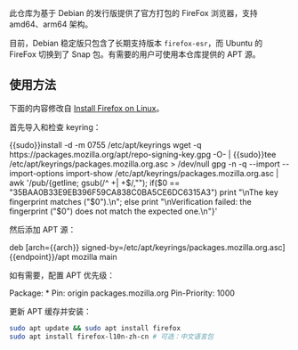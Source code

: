 此仓库为基于 Debian 的发行版提供了官方打包的 FireFox 浏览器，支持 amd64、arm64 架构。

目前，Debian 稳定版只包含了长期支持版本 `firefox-esr`，而 Ubuntu 的 FireFox 切换到了 Snap 包。有需要的用户可使用本仓库提供的 APT 源。

## 使用方法

下面的内容修改自 [Install Firefox on Linux](https://support.mozilla.org/en-US/kb/install-firefox-linux#w_install-firefox-deb-package-for-debian-based-distributions)。

首先导入和检查 keyring：

<tmpl z-lang="bash">
{{sudo}}install -d -m 0755 /etc/apt/keyrings
wget -q https://packages.mozilla.org/apt/repo-signing-key.gpg -O- | {{sudo}}tee /etc/apt/keyrings/packages.mozilla.org.asc > /dev/null
gpg -n -q --import --import-options import-show /etc/apt/keyrings/packages.mozilla.org.asc | awk '/pub/{getline; gsub(/^ +| +$/,""); if($0 == "35BAA0B33E9EB396F59CA838C0BA5CE6DC6315A3") print "\nThe key fingerprint matches ("$0").\n"; else print "\nVerification failed: the fingerprint ("$0") does not match the expected one.\n"}'
</tmpl>

然后添加 APT 源：

<tmpl z-input="arch" z-path="/etc/apt/sources.list.d/mozilla.list">
deb [arch={{arch}} signed-by=/etc/apt/keyrings/packages.mozilla.org.asc] {{endpoint}}/apt mozilla main
</tmpl>

如有需要，配置 APT 优先级：

<tmpl z-path="/etc/apt/preferences.d/mozilla">
Package: *
Pin: origin packages.mozilla.org
Pin-Priority: 1000
</tmpl>

更新 APT 缓存并安装：

```bash
sudo apt update && sudo apt install firefox
sudo apt install firefox-l10n-zh-cn # 可选：中文语言包
```
